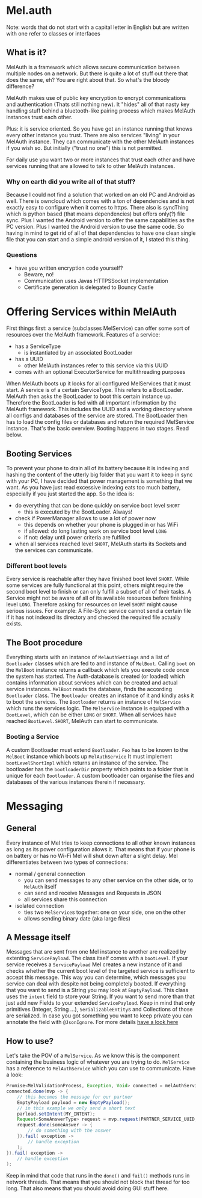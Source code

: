 # Mel.auth
Note: words that do not start with a capital letter in English but are written with one refer to classes or interfaces
## What is it?
MelAuth is a framework which allows secure communication between multiple nodes on a network.
But there is quite a lot of stuff out there that does the same, eh?
You are right about that. So what's the bloody difference?

MelAuth makes use of public key encryption to encrypt communications and authentication (Thats still nothing new).
It "hides" all of that nasty key handling stuff behind a bluetooth-like pairing process which makes MelAuth instances trust each other.

Plus: it is service oriented. So you have got an instance running that knows every other instance you trust.
There are also services "living" in your MelAuth instance. They can communicate with the other MelAuth instances if you wish so. 
But initially ("trust no one") this is not permitted. 

For daily use you want two or more instances that trust each other and have services running that are allowed to talk to other MelAuth instances.

### Why on earth did you write all of that stuff?
Because I could not find a solution that worked on an old PC and Android as well. There is owncloud which comes with a ton of dependencies and is not exactly easy to configure when it comes to https. 
There also is syncThing which is python based (that means dependencies) but offers only(?) file sync.
Plus I wanted the Android version to offer the same capabilities as the PC version.
Plus I wanted the Android version to use the same code.
So having in mind to get rid of all of that dependencies to have one clean single file that you can start and a simple android version of it, I stated this thing.
### Questions
- have you written encryption code yourself?
  - Beware, no! 
  - Communication uses Javas HTTPSSocket implementation
  - Certificate generation is delegated to Bouncy Castle
  
# Offering Services within MelAuth
First things first: a service (subclasses MelService) can offer some sort of resources over the MelAuth framework.
Features of a service:
- has a ServiceType
    - is instantiated by an associated BootLoader
- has a UUID
  - other MelAuth instances refer to this service via this UUID
- comes with an optional ExecutorService for multithreading purposes

When MelAuth boots up it looks for all configured MelServices that it must start.
A service is of a certain ServiceType. This refers to a BootLoader. 
MelAuth then asks the BootLoader to boot this certain instance up.
Therefore the BootLoader is fed with all important information by the MelAuth framework. 
This includes the UUID and a working directory where all configs and databases of the service are stored.
The BootLoader then has to load the config files or databases and return the required MelService instance.
That's the basic overview. Booting happens in two stages. Read below. 
## Booting Services
To prevent your phone to drain all of its battery because it is indexing and hashing the content of the utterly big folder that you want it to keep in sync with your PC,
I have decided that power management is something that we want. 
As you have just read excessive indexing eats too much battery, especially if you just started the app.
So the idea is:
- do everything that can be done quickly on service boot level `SHORT`
  - this is executed by the BootLoader. Always!
- check if PowerManager allows to use a lot of power now
  - this depends on whether your phone is plugged in or has WiFi
  - if allowed: do long lasting work on service boot level `LONG`
  - if not: delay until power criteria are fulfilled
- when all services reached level `SHORT`, MelAuth starts its Sockets and the services can communicate.

### Different boot levels
Every service is reachable after they have finished boot level `SHORT`. 
While some services are fully functional at this point, others might require the second boot level to finish or can only fulfill a subset of all of their tasks.
A Service might not be aware of all of its available resources before finishing level `LONG`. Therefore asking for resources on level `SHORT` might cause serious issues.
For example: A File-Sync service cannot send a certain file if it has not indexed its directory and checked the required file actually exists.

## The Boot procedure
Everything starts with an instance of `MelAuthSettings` and a list of `Bootloader` classes which are fed to and instance of `MelBoot`.
Calling `boot` on the `MelBoot` instance returns a callback which lets you execute code once the system has started.
The Auth-database is created (or loaded) which contains information about services which can be created and actual service instances.
`MelBoot` reads the database, finds the according `Bootloader` class. The `Bootloader` creates an instance of it and kindly asks it to boot the services.
The `Bootloader` returns an instance of `MelService` which runs the services logic. The `MelService` instance is equipped with a `BootLevel`, which can be either `LONG` or `SHORT`.
When all services have reached `BootLevel.SHORT`, MelAuth can start to communicate.

### Booting a Service
A custom Bootloader must extend `Bootloader`. `Foo` has to be known to the `MelBoot` instance which boots up `MelAuthService`
It must implement `bootLevelShortImpl` which returns an instance of the service. 
The bootloader has the `bootloaderDir` property which points to a folder that is unique for each `Bootloader`. 
A custom bootloader can organise the files and databases of the various instances therein if necessary.

# Messaging
## General
Every instance of Mel tries to keep connections to all other known instances as long as its power configuration allows it.
That means that if your phone is on battery or has no Wi-Fi Mel will shut down after a slight delay. Mel differentiates between two types of connections:
- normal / general connection
    - you can send messages to any other service on the other side, or to `MelAuth` itself
    - can send and receive Messages and Requests in JSON
    - all services share this connection
- isolated connection
    - ties two `MelService`s together: one on your side, one on the other
    - allows sending binary date (aka large files)

## A Message itself
Messages that are sent from one Mel instance to another are realized by extenting `ServicePayload`.
The class itself comes with a `bootLevel`. If your service receives a `ServicePayload` Mel creates a new instance of it and checks whether the current boot level of the targeted service is sufficient to accept this message.
This way you can determine, which messages you service can deal with despite not being completely booted.
If everything that you want to send is a String you may look at `EmptyPayload`. This class uses the `intent` field to store your String.
If you want to send more than that just add new Fields to your extended `ServicePayload`. 
Keep in mind that only primitives (Integer, String ...), `SerializableEntity`s and Collections of those are serialized.
In case you got something you want to keep private you can annotate the field with `@JsonIgnore`. For more details [have a look here](../serialize/README.md) 

## How to use?
Let's take the POV of a `MelService`. As we know this is the component containing the business logic of whatever you are trying to do.
`MelService` has a reference to `MelAuthService` which you can use to communicate.
Have a look:
```java
Promise<MelValidationProcess, Exception, Void> connected = melAuthService.connect(PARTNER_CERTIFICATE_ID);
connected.done(mvp -> {
    // this becomes the message for our partner
    EmptyPayload payload = new EmptyPayload();
    // in this example we only send a short text
    parload.setIntent(MY_INTENT);
    Request<SomeAnswerType> request = mvp.request(PARTNER_SERVICE_UUID, payload);
    request.done(someAnswer -> {
        // do something with the answer
    }).fail( exception ->
        // handle exception
    );
}).fail( exception ->
    // handle exception
);
```
Keep in mind that code that runs in the `done()` and `fail()` methods runs in network threads. That means that you should not block that thread for too long.
That also means that you should avoid doing GUI stuff here.
 



